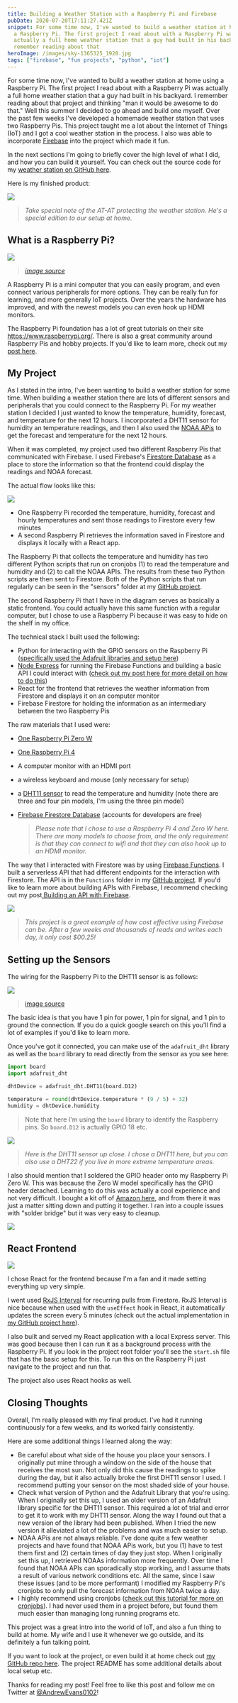 ```yaml
---
title: Building a Weather Station with a Raspberry Pi and Firebase
pubDate: 2020-07-20T17:11:27.421Z
snippet: For some time now, I've wanted to build a weather station at home using
  a Raspberry Pi. The first project I read about with a Raspberry Pi was
  actually a full home weather station that a guy had built in his backyard. I
  remember reading about that
heroImage: /images/sky-1365325_1920.jpg
tags: ["firebase", "fun projects", "python", "iot"]
---
```


For some time now, I've wanted to build a weather station at home using a Raspberry Pi. The first project I read about with a Raspberry Pi was actually a full home weather station that a guy had built in his backyard. I remember reading about that project and thinking "man it would be awesome to do that." Well this summer I decided to go ahead and build one myself. Over the past few weeks I've developed a homemade weather station that uses two Raspberry Pis. This project taught me a lot about the Internet of Things (IoT) and I got a cool weather station in the process. I also was able to incorporate [Firebase](https://firebase.google.com/) into the project which made it fun.

In the next sections I'm going to briefly cover the high level of what I did, and how you can build it yourself. You can check out the source code for my [weather station on GitHub here](https://www.github.com/andrewevans0102/weather-station).

Here is my finished product:

![](/images/weather-station.jpg)

> _Take special note of the AT-AT protecting the weather station. He's a special edition to our setup at home._

## What is a Raspberry Pi?

![](/images/raspberry-pi.jpg)

> _[image source](https://www.adafruit.com/product/4296?gclid=CjwKCAjwgdX4BRB_EiwAg8O8HUopBf4c-vJJVtKWM8tT_bBpG6zNTlXmsVlMDWLi2WdkU9zJJ-WxqxoC8jMQAvD_BwE)_

A Raspberry Pi is a mini computer that you can easily program, and even connect various peripherals for more options. They can be really fun for learning, and more generally IoT projects. Over the years the hardware has improved, and with the newest models you can even hook up HDMI monitors.

The Raspberry Pi foundation has a lot of great tutorials on their site <https://www.raspberrypi.org/>. There is also a great community around Raspberry Pis and hobby projects. If you'd like to learn more, check out my [post here](https://rhythmandbinary.com/post/Raspberry_Pi).

## My Project

As I stated in the intro, I've been wanting to build a weather station for some time. When building a weather station there are lots of different sensors and peripherals that you could connect to the Raspberry Pi. For my weather station I decided I just wanted to know the temperature, humidity, forecast, and temperature for the next 12 hours. I incorporated a DHT11 sensor for humidity an temperature readings, and then I also used the [NOAA APis](https://www.weather.gov/documentation/services-web-api) to get the forecast and temperature for the next 12 hours.

When it was completed, my project used two different Raspberry Pis that communicated with Firebase. I used Firebase's [Firestore Database](https://firebase.google.com/docs/firestore) as a place to store the information so that the frontend could display the readings and NOAA forecast.

The actual flow looks like this:

![](/images/weather-flow.jpg)

- One Raspberry Pi recorded the temperature, humidity, forecast and hourly temperatures and sent those readings to Firestore every few minutes
- A second Raspberry Pi retrieves the information saved in Firestore and displays it locally with a React app.

The Raspberry Pi that collects the temperature and humidity has two different Python scripts that run on cronjobs (1) to read the temperature and humidity and (2) to call the NOAA APIs. The results from these two Python scripts are then sent to Firestore. Both of the Python scripts that run regularly can be seen in the "sensors" folder at my [GitHub project](https://www.github.com/andrewevans0102/weather-station).

The second Raspberry Pi that I have in the diagram serves as basically a static frontend. You could actually have this same function with a regular computer, but I chose to use a Raspberry Pi because it was easy to hide on the shelf in my office.

The technical stack I built used the following:

- Python for interacting with the GPIO sensors on the Raspberry Pi ([specifically used the Adafruit libraries and setup here](https://learn.adafruit.com/dht-humidity-sensing-on-raspberry-pi-with-gdocs-logging/python-setup))
- [Node Express](https://expressjs.com/) for running the Firebase Functions and building a basic API I could interact with ([check out my post here for more detail on how to do this](https://rhythmandbinary.com/post/building_an_api_with_firebase))
- React for the frontend that retrieves the weather information from Firestore and displays it on an computer monitor
- Firebase Firestore for holding the information as an intermediary between the two Raspberry Pis

The raw materials that I used were:

- [One Raspberry Pi Zero W](https://www.amazon.com/CanaKit-Raspberry-Wireless-Complete-Starter/dp/B072N3X39J/ref=sr_1_5?dchild=1&keywords=raspberry+pi+zero+w&qid=1595279910&sr=8-5)
- [One Raspberry Pi 4](https://www.amazon.com/Raspberry-Model-2019-Quad-Bluetooth/dp/B07TD42S27/ref=sr_1_1?dchild=1&keywords=raspberry+pi+4&qid=1595279942&sr=8-1)
- A computer monitor with an HDMI port
- a wireless keyboard and mouse (only necessary for setup)
- a [DHT11 sensor](https://www.amazon.com/Raspberry-Model-2019-Quad-Bluetooth/dp/B07TD42S27/ref=sr_1_1?dchild=1&keywords=raspberry+pi+4&qid=1595279942&sr=8-1) to read the temperature and humidity (note there are three and four pin models, I'm using the three pin model)
- [Firebase Firestore Database](https://firebase.google.com/) (accounts for developers are free)

  > _Please note that I chose to use a Raspberry Pi 4 and Zero W here. There are many models to choose from, and the only requirement is that they can connect to wifi and that they can also hook up to an HDMI monitor._

The way that I interacted with Firestore was by using [Firebase Functions](https://firebase.google.com/docs/functions). I built a serverless API that had different endpoints for the interaction with Firestore. The API is in the `Functions` folder in my [GitHub project](https://www.github.com/andrewevans0102/weather-station). If you'd like to learn more about building APIs with Firebase, I recommend checking out my post[ Building an API with Firebase](https://rhythmandbinary.com/post/Building_an_API_with_Firebase).

![](/images/screen-shot-2020-07-21-at-10.17.55-pm.png)

> _This project is a great example of how cost effective using Firebase can be. After a few weeks and thousands of reads and writes each day, it only cost \$00.25!_

## Setting up the Sensors

The wiring for the Raspberry Pi to the DHT11 sensor is as follows:

![](/images/screen-shot-2020-07-20-at-8.49.26-pm.png)

> [image source](https://www.circuitbasics.com/wp-content/uploads/2015/12/How-to-Setup-the-DHT11-on-the-Raspberry-Pi-Three-pin-DHT11-Wiring-Diagram.png)

The basic idea is that you have 1 pin for power, 1 pin for signal, and 1 pin to ground the connection. If you do a quick google search on this you'll find a lot of examples if you'd like to learn more.

Once you've got it connected, you can make use of the `adafruit_dht` library as well as the `board` library to read directly from the sensor as you see here:

```python
import board
import adafruit_dht

dhtDevice = adafruit_dht.DHT11(board.D12)

temperature = round(dhtDevice.temperature * (9 / 5) + 32)
humidity = dhtDevice.humidity
```

> Note that here I'm using the `board` library to identify the Raspberry pins. So `board.D12` is actually GPIO 18 etc.

![](/images/dht11.png)

> _Here is the DHT11 sensor up close. I chose a DHT11 here, but you can also use a DHT22 if you live in more extreme temperature areas._

I also should mention that I soldered the GPIO header onto my Raspberry Pi Zero W. This was because the Zero W model specifically has the GPIO header detached. Learning to do this was actually a cool experience and not very difficult. I bought a kit off of [Amazon here](https://www.amazon.com/gp/product/B07GJNKQ8W/ref=ppx_yo_dt_b_asin_title_o00_s00?ie=UTF8&psc=1), and from there it was just a matter sitting down and putting it together. I ran into a couple issues with "solder bridge" but it was very easy to cleanup.

![](/images/soldering-process.png)

## React Frontend

![](/images/screen-shot-2020-07-20-at-9.02.07-pm.png)

I chose React for the frontend because I'm a fan and it made setting everything up very simple.

I went used [RxJS Interval](https://rxjs.dev/api/index/function/interval) for recurring pulls from Firestore. RxJS Interval is nice because when used with the `useEffect` hook in React, it automatically updates the screen every 5 minutes (check out the actual implementation in [my GitHub project here](https://github.com/andrewevans0102/weather-station/blob/master/src/App.js)).

I also built and served my React application with a local Express server. This was good because then I can run it as a background process with the Raspberry Pi. If you look in the project root folder you'll see the `start.sh` file that has the basic setup for this. To run this on the Raspberry Pi just navigate to the project and run that.

The project also uses React hooks as well.

## Closing Thoughts

Overall, I'm really pleased with my final product. I've had it running continuously for a few weeks, and its worked fairly consistently.

Here are some additional things I learned along the way:

- Be careful about what side of the house you place your sensors. I originally put mine through a window on the side of the house that receives the most sun. Not only did this cause the readings to spike during the day, but it also actually broke the first DHT11 sensor I used. I recommend putting your sensor on the most shaded side of your house.
- Check what version of Python and the Adafruit Library that you're using. When I originally set this up, I used an older version of an Adafruit library specific for the DHT11 sensor. This required a lot of trial and error to get it to work with my DHT11 sensor. Along the way I found out that a new version of the library had been published. When I tried the new version it alleviated a lot of the problems and was much easier to setup.
- NOAA APis are not always reliable. I've done quite a few weather projects and have found that NOAA APis work, but you (1) have to test them first and (2) certain times of day they just stop. When I originally set this up, I retrieved NOAAs information more frequently. Over time I found that NOAA APIs can sporadically stop working, and I assume thats a result of various network conditions etc. All the same, since I saw these issues (and to be more performant) I modified my Raspberry Pi's cronjobs to only pull the forecast information from NOAA twice a day.
- I highly recommend using cronjobs ([check out this tutorial for more on cronjobs](https://www.ostechnix.com/a-beginners-guide-to-cron-jobs/)). I had never used them in a project before, but found them much easier than managing long running programs etc.

This project was a great intro into the world of IoT, and also a fun thing to build at home. My wife and I use it whenever we go outside, and its definitely a fun talking point.

If you want to look at the project, or even build it at home check out [my GitHub repo here](https://github.com/andrewevans0102/weather-station). The project README has some additional details about local setup etc.

Thanks for reading my post! Feel free to like this post and follow me on Twitter at [@AndrewEvans0102](https://twitter.com/andrewevans0102)!
